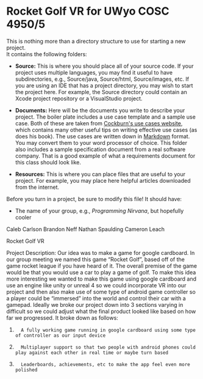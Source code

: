 Rocket Golf VR for UWyo COSC 4950/5
=========================================

This is nothing more than a directory structure to use for starting a new project.  
It contains the following folders:

* **Source:** This is where you should place all of your source code.  If your project
  uses multiple languages, you may find it useful to have subdirectories, e.g.,
  Source/java, Source/html, Source/images, etc.  If you are using an IDE that has
  a project directory, you may wish to start the project here.  For example, the
  Source directory could contain an Xcode project repository or a VisualStudio
  project.

* **Documents:** Here will be the documents you write to describe your project.  The
  boiler plate includes a use case template and a sample use case.  Both of these
  are taken from [Cockburn's use cases website][1], which contains many other useful tips
  on writing effective use cases (as does his book).  The use cases are written
  down in [Markdown][2] format.  You may convert them to your word processor of
  choice.  This folder also includes a sample specification document from a real
  software company.  That is a good example of what a requirements document for this
  class should look like.

* **Resources:** This is where you can place files that are useful to your project.
  For example, you may place here helpful articles downloaded from the internet.

Before you turn in a project, be sure to modify this file!  It should have:

* The name of your group, e.g., *Programming Nirvana*, but hopefully cooler

Caleb Carlson
Brandon Neff
Nathan Spaulding
Cameron Leach

Rocket Golf VR

Project Description:
Our idea was to make a game for google cardboard. In our group meeting we named this game “Rocket Golf”, based off of the game rocket league if you have heard of it. The overall premise of the game would be that you would use a car to play a game of golf. To make this idea more interesting we wanted to make this game using google cardboard and use an engine like unity or unreal 4 so we could incorporate VR into our project and then also make use of some type of android game controller so a player could be “immersed” into the world and control their car with a gamepad. Ideally we broke our project down into 3 sections varying in difficult so we could adjust what the final product looked like based on how far we progressed. It broke down as follows:
1.       A fully working game running in google cardboard using some type of controller as our input device
2.       Multiplayer support so that two people with android phones could play against each other in real time or maybe turn based
3.       Leaderboards, achievements, etc to make the app feel even more polished

 
[1]: http://alistair.cockburn.us/Basic+use+case+template "Alistair Cockburn on Use Cases"
[2]: http://daringfireball.net/projects/markdown/ "Markdown Documentation"
